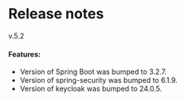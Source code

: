 # Release notes

v.5.2

#### Features:

* Version of Spring Boot was bumped to 3.2.7.
* Version of spring-security was bumped to 6.1.9.
* Version of keycloak was bumped to 24.0.5.

